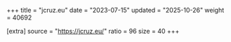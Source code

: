 +++
title = "jcruz.eu"
date = "2023-07-15"
updated = "2025-10-26"
weight = 40692

[extra]
source = "https://jcruz.eu/"
ratio = 96
size = 40
+++
